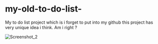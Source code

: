 # my-old-to-do-list-
My to do list project which is i forget to put into my github
this project has very unique idea i think. Am i right ?

![Screenshot_2](https://user-images.githubusercontent.com/42185275/217649670-40e2e6b7-f668-40bb-ba9f-e44b4f718d14.jpg)
